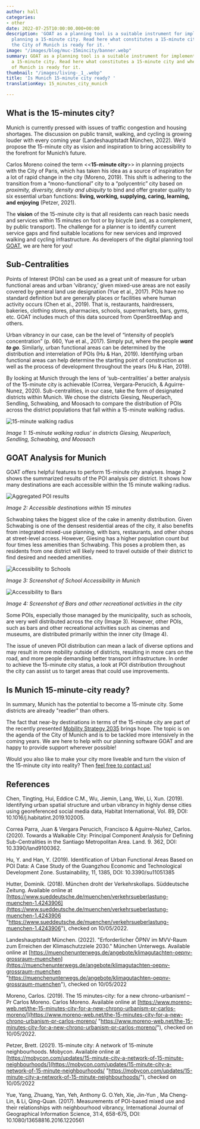 ```yaml
---
author: hall
categories:
- other
date: 2022-07-25T10:00:00.000+00:00
description: 'GOAT as a planning tool is a suitable instrument for implementing and
  planning a 15-minute city. Read here what constitutes a 15-minute city and whether
  the City of Munich is ready for it. '
image: "/images/blog/muc-15mincity/banner.webp"
summary: GOAT as a planning tool is a suitable instrument for implementing and planning
  a 15-minute city. Read here what constitutes a 15-minute city and whether the City
  of Munich is ready for it.
thumbnail: "/images/living-_1_.webp"
title: 'Is Munich 15-minute city ready? '
translationKey: 15_minutes_city_munich

---
```

## What is the 15-minutes city?

Munich is currently pressed with issues of traffic congestion and housing shortages. The discussion on public transit, walking, and cycling is growing louder with every coming year (Landeshauptstadt München, 2022). We’d propose the 15-minute city as vision and inspiration to bring accessibility to the forefront for Munich’s future.

Carlos Moreno coined the term <<**15-minute city**>> in planning projects with the City of Paris, which has taken his idea as a source of inspiration for a lot of rapid change in the city (Moreno, 2019). This shift is adhering to the transition from a “mono-functional” city to a “polycentric” city based on _proximity, diversity, density and ubiquity_ to bind and offer greater quality to six essential urban functions: **living, working, supplying, caring, learning, and enjoying** (Petzer, 2021).

The **vision** of the 15-minute city is that all residents can reach basic needs and services within 15 minutes on foot or by bicycle (and, as a complement, by public transport). The challenge for a planner is to identify current service gaps and find suitable locations for new services and improved walking and cycling infrastructure. As developers of the digital planning tool [GOAT](/goat/ "What is GOAT?"), we are here for you!

## Sub-Centralities

Points of Interest (POIs) can be used as a great unit of measure for urban functional areas and urban ’vibrancy,’ given mixed-use areas are not easily covered by general land use designation (Yue et al., 2017). POIs have no standard definition but are generally places or facilities where human activity occurs (Chen et al., 2019). That is, restaurants, hairdressers, bakeries, clothing stores, pharmacies, schools, supermarkets, bars, gyms, etc. GOAT includes much of this data sourced from OpenStreetMap and others.

Urban vibrancy in our case, can be the level of “intensity of people’s concentration” (p. 660, Yue et al., 2017). Simply put, where the people **_want to go_**. Similarly, urban functional areas can be determined by the distribution and interrelation of POIs (Hu & Han, 2019). Identifying urban functional areas can help determine the starting point of construction as well as the process of development throughout the years (Hu & Han, 2019).

By looking at Munich through the lens of ‘sub-centralities’ a better analysis of the 15-minute city is achievable (Correa, Vergara-Perucich, & Aguirre-Nunez, 2020). Sub-centralities, in our case, take the form of designated districts within Munich. We chose the districts Giesing, Neuperlach, Sendling, Schwabing, and Moosach to compare the distribution of POIs across the district populations that fall within a 15-minute walking radius.

![15-minute walking radius](/images/blog/muc-15mincity/districts.webp)

_Image 1: 15-minute walking radius’ in districts Giesing, Neuperlach, Sendling, Schwabing, and Moosach_

## GOAT Analysis for Munich

GOAT offers helpful features to perform 15-minute city analyses. Image 2 shows the summarized results of the POI analysis per district. It shows how many destinations are each accessible within the 15 minute walking radius.

![Aggregated POI results](/images/blog/muc-15mincity/amenities.webp)

_Image 2: Accessible destinations within 15 minutes_

Schwabing takes the biggest slice of the cake in amenity distribution. Given Schwabing is one of the densest residential areas of the city, it also benefits from integrated mixed-use planning, with bars, restaurants, and other shops at street-level access. However, Giesing has a higher population count but four times less amenities than Schwabing. This poses a problem then, as residents from one district will likely need to travel outside of their district to find desired and needed amenities.

![Accessibility to Schools](/images/blog/muc-15mincity/schools.webp)

_Image 3: Screenshot of School Accessibility in Munich_

![Accessibility to Bars](/images/blog/muc-15mincity/bars.webp)

_Image 4: Screenshot of Bars and other recreational activities in the city_

Some POIs, especially those managed by the municipality, such as schools, are very well distributed across the city (Image 3). However, other POIs, such as bars and other recreational activities such as cinemas and museums, are distributed primarily within the inner city (Image 4).

The issue of uneven POI distribution can mean a lack of diverse options and may result in more mobility outside of districts, resulting in more cars on the road, and more people demanding better transport infrastructure. In order to achieve the 15-minute city status, a look at POI distribution throughout the city can assist us to target areas that could use improvements.

## Is Munich 15-minute-city ready?

In summary, Munich has the potential to become a 15-minute city. Some districts are already "readier" than others.

The fact that near-by destinations in terms of the 15-minute city are part of the recently presented [Mobility Strategy 2035](https://www.mobilitaetsstrategie2035.de/sites/default/files/downloads/2035-magazin-web-final.pdf "Mobilitätsstrategie 2035") brings hope. The topic is on the agenda of the City of Munich and is to be tackled more intensively in the coming years. We are here to help with our planning software GOAT and are happy to provide support wherever possible!

Would you also like to make your city more liveable and turn the vision of the 15-minute city into reality? Then [feel free to contact us!](/en/contact/ "Contact Plan4Better")

## References

Chen, Tingting, Hui, Eddice C.M., Wu, Jiemin, Lang, Wei, Li, Xun. (2019). Identifying urban spatial structure and urban vibrancy in highly dense cities using georeferenced social media data, Habitat International, Vol. 89, DOI: 10.1016/j.habitatint.2019.102005.

Correa Parra, Juan & Vergara Perucich, Francisco & Aguirre-Nuñez, Carlos. (2020). Towards a Walkable City: Principal Component Analysis for Defining Sub-Centralities in the Santiago Metropolitan Area. Land. 9. 362, DOI: 10.3390/land9100362.

Hu, Y. and Han, Y. (2019). Identification of Urban Functional Areas Based on POI Data: A Case Study of the Guangzhou Economic and Technological Development Zone. Sustainability, 11, 1385, DOI: 10.3390/su11051385

Hutter, Dominik. (2018). München droht der Verkehrskollaps. Süddeutsche Zeitung. Available online at [https://www.sueddeutsche.de/muenchen/verkehrsueberlastung-muenchen-1.4243906](https://www.sueddeutsche.de/muenchen/verkehrsueberlastung-muenchen-1.4243906 "https://www.sueddeutsche.de/muenchen/verkehrsueberlastung-muenchen-1.4243906"), checked on 10/05/2022.

Landeshauptstadt München. (2022). "Erforderlicher ÖPNV im MVV-Raum zum Erreichen der Klimaschutzziele 2030." München Unterwegs. Available online at [https://muenchenunterwegs.de/angebote/klimagutachten-oepnv-grossraum-muenchen](https://muenchenunterwegs.de/angebote/klimagutachten-oepnv-grossraum-muenchen "https://muenchenunterwegs.de/angebote/klimagutachten-oepnv-grossraum-muenchen"), checked on 10/05/2022

Moreno, Carlos. (2019). The 15 minutes-city: for a new chrono-urbanism! – Pr Carlos Moreno. Carlos Moreno. Available online at [https://www.moreno-web.net/the-15-minutes-city-for-a-new-chrono-urbanism-pr-carlos-moreno/](https://www.moreno-web.net/the-15-minutes-city-for-a-new-chrono-urbanism-pr-carlos-moreno/ "https://www.moreno-web.net/the-15-minutes-city-for-a-new-chrono-urbanism-pr-carlos-moreno/"), checked on 10/05/2022.

Petzer, Brett. (2021). 15-minute city: A network of 15-minute neighbourhoods. Mobycon. Available online at [https://mobycon.com/updates/15-minute-city-a-network-of-15-minute-neighbourhoods/](https://mobycon.com/updates/15-minute-city-a-network-of-15-minute-neighbourhoods/ "https://mobycon.com/updates/15-minute-city-a-network-of-15-minute-neighbourhoods/"), checked on 10/05/2022

Yue, Yang, Zhuang, Yan, Yeh, Anthony G. O.Yeh, Xie, Jin-Yun , Ma Cheng-Lin, & Li, Qing-Quan. (2017). Measurements of POI-based mixed use and their relationships with neighbourhood vibrancy, International Journal of Geographical Information Science, 31:4, 658-675, DOI: 10.1080/13658816.2016.1220561